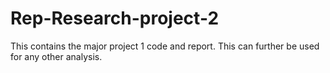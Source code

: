 # Rep-Research-project-2
This contains the major project 1 code and report. This can further be used for any other analysis.
